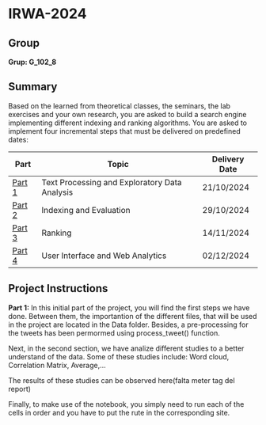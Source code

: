 # IRWA-2024

## Group
**Grup: G_102_8**

## Summary
 Based on the learned from theoretical classes, the seminars, the lab exercises and your own
 research, you are asked to build a search engine implementing different indexing and ranking
 algorithms.
 You are asked to implement four incremental steps that must be delivered on predefined dates:
 <table>
  <thead>
    <tr>
      <th>Part</th>
      <th>Topic</th>
      <th>Delivery Date</th>
    </tr>
  </thead>
  <tbody>
    <tr>
      <td><a href="./part-1">Part 1</a></td>
      <td>Text Processing and Exploratory Data Analysis</td>
      <td>21/10/2024</td>
    </tr>
    <tr>
      <td><a href="#">Part 2</a></td>
      <td>Indexing and Evaluation</td>
      <td>29/10/2024</td>
    </tr>
    <tr>
      <td><a href="#">Part 3</a></td>
      <td>Ranking</td>
      <td>14/11/2024</td>
    </tr>
    <tr>
      <td><a href="#">Part 4</a></td>
      <td>User Interface and Web Analytics</td>
      <td>02/12/2024</td>
    </tr>
  </tbody>
</table>

## Project Instructions
**Part 1:**
In this initial part of the project, you will find the first steps we have done.  Between them, the importantion of the different files, that will be used in the project are located in the Data folder. Besides, a pre-processing for the tweets has been permormed using process_tweet() function. 

Next, in the second section, we have analize different studies to a better understand of the data. Some of these studies include: Word cloud, Correlation Matrix, Average,... 

The results of these studies can be observed here(falta meter tag del report)

Finally, to make use of the notebook, you simply need to run each of the cells in order and you have to put the rute in the corresponding site.


